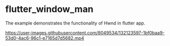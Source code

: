 # flutter_window_man

The example demonstrates the functionality of Hwnd in flutter app.

https://user-images.githubusercontent.com/8049534/132123597-1bf0baa9-53d0-4ac6-96c1-e7165d7d5682.mp4
